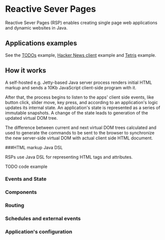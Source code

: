 # Reactive Sever Pages

Reactive Sever Pages (RSP) enables creating single page web applications and dynamic websites in Java.

## Applications examples

See the [TODOs](https://github.com/vadimv/reactive-server-pages/blob/master/src/main/java/rsp/examples/todos/JettyTodos.java) example,
[Hacker News client](https://github.com/vadimv/reactive-server-pages/blob/master/src/main/java/rsp/examples/hnapi/JettyHn.java) example
and [Tetris](https://github.com/vadimv/reactive-server-pages/blob/master/src/main/java/rsp/examples/tetris/Tetris.java) example.

## How it works

A self-hosted e.g. Jetty-based Java server process renders initial HTML markup and sends a 10Kb JavaScript 
client-side program with it. 

After that, the process begins to listen to the apps' client side events, like 
button click, slider move, key press, and according to an application's logic updates its internal state. An application's state is represented as a series of immutable snapshots. 
A change of the state leads to generation of the updated virtual DOM tree. 

The difference between current and next virtual DOM
trees calculated and used to generate the commands to be sent to the browser to synchronize the new server-side virtual DOM with actual client side HTML document.

###HTML markup Java DSL

RSPs use Java DSL for representing HTML tags and attributes.

TODO code example

### Events and State

### Components

### Routing

### Schedules and external events

### Application's configuration
   